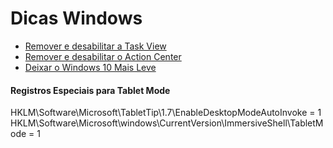 # Dicas Windows
- [Remover e desabilitar a Task View](https://appuals.com/how-to-disable-task-view-on-windows-10/)
- [Remover e desabilitar o Action Center](https://www.groovypost.com/howto/disable-action-center-windows-10/)
- [Deixar o Windows 10 Mais Leve](https://olhardigital.com.br/dicas_e_tutoriais/noticia/windows-10-usando-muito-disco-ou-cpu-veja-como-resolver/78761)

#### Registros Especiais para Tablet Mode
HKLM\Software\Microsoft\TabletTip\1.7\EnableDesktopModeAutoInvoke = 1
HKLM\Software\Microsoft\windows\CurrentVersion\ImmersiveShell\TabletMode = 1
